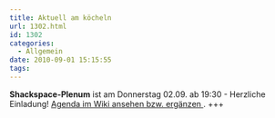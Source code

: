 ```yaml
---
title: Aktuell am köcheln
url: 1302.html
id: 1302
categories:
  - Allgemein
date: 2010-09-01 15:15:55
tags:
---
```


**Shackspace-Plenum** ist am Donnerstag 02.09\. ab 19:30 - Herzliche Einladung!
[Agenda im Wiki ansehen bzw. ergänzen ](https://blog.shackspace.de/wiki/doku.php?id=plenum100902).
+++